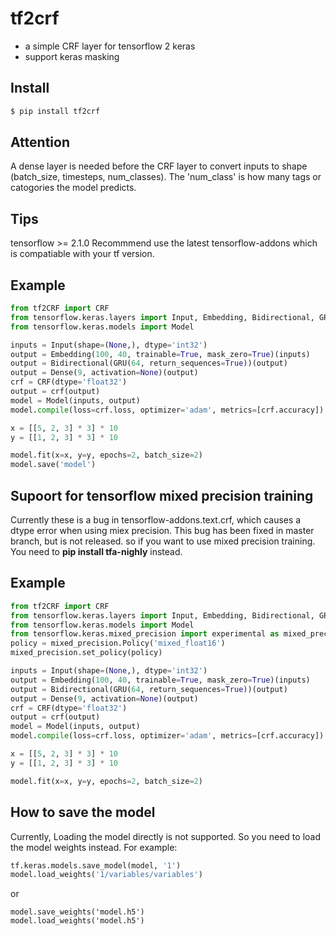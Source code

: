 # tf2crf
* a simple CRF layer for tensorflow 2 keras
* support keras masking

## Install
```python
$ pip install tf2crf
```
## Attention
A dense layer is needed before the CRF layer to convert inputs to shape (batch_size, timesteps, num_classes).
The 'num_class' is how many tags or catogories the model predicts.
## Tips
tensorflow >= 2.1.0
Recommmend use the latest tensorflow-addons which is compatiable with your tf version.

## Example
```python
from tf2CRF import CRF
from tensorflow.keras.layers import Input, Embedding, Bidirectional, GRU, Dense
from tensorflow.keras.models import Model

inputs = Input(shape=(None,), dtype='int32')
output = Embedding(100, 40, trainable=True, mask_zero=True)(inputs)
output = Bidirectional(GRU(64, return_sequences=True))(output)
output = Dense(9, activation=None)(output)
crf = CRF(dtype='float32')
output = crf(output)
model = Model(inputs, output)
model.compile(loss=crf.loss, optimizer='adam', metrics=[crf.accuracy])

x = [[5, 2, 3] * 3] * 10
y = [[1, 2, 3] * 3] * 10

model.fit(x=x, y=y, epochs=2, batch_size=2)
model.save('model')

```

## Supoort for tensorflow mixed precision training
Currently these is a bug in tensorflow-addons.text.crf, which causes a dtype error when using miex precision. This bug has been fixed in master branch, but is not released. so if you want to use mixed precision training. You need to **pip install tfa-nighly** instead.
## Example
```python
from tf2CRF import CRF
from tensorflow.keras.layers import Input, Embedding, Bidirectional, GRU, Dense
from tensorflow.keras.models import Model
from tensorflow.keras.mixed_precision import experimental as mixed_precision
policy = mixed_precision.Policy('mixed_float16')
mixed_precision.set_policy(policy)

inputs = Input(shape=(None,), dtype='int32')
output = Embedding(100, 40, trainable=True, mask_zero=True)(inputs)
output = Bidirectional(GRU(64, return_sequences=True))(output)
output = Dense(9, activation=None)(output)
crf = CRF(dtype='float32')
output = crf(output)
model = Model(inputs, output)
model.compile(loss=crf.loss, optimizer='adam', metrics=[crf.accuracy])

x = [[5, 2, 3] * 3] * 10
y = [[1, 2, 3] * 3] * 10

model.fit(x=x, y=y, epochs=2, batch_size=2)
```
## How to save the model
Currently, Loading the model directly is not supported. So you need to load the model weights instead.
For example:
```python
tf.keras.models.save_model(model, '1')
model.load_weights('1/variables/variables')
```
or
```
model.save_weights('model.h5')
model.load_weights('model.h5')
```